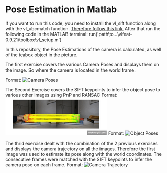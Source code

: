 # Pose Estimation in Matlab

If you want to run this code, you need to install the vl_sift function along with the vl_ubcmatch function.
[Therefore follow this link.](http://www.vlfeat.org)
After that run the following code in the MATLAB terminal:
run('path\to...\vlfeat-0.9.21\toolbox\vl_setup.m')


In this repository, the Pose Estimations of the camera is calculated, as well of the teabox object in the picture. 

The first exercise covers the various Camera Poses and displays them on the image. So where the camera is located in the world frame.

Format: ![Camera Poses](Exercise_1_MATLAB_PoseEstimation/CameraPose.png)

The Second Exercise covers the SIFT keypoints to infer the object pose to various other images using PnP and RANSAC
Format: ![Object Poses](Exercise_2_RANSAC/SIFT_Matching.gif)
Format: ![Object Poses](Exercise_2_RANSAC/Object_Pose_Estimation.gif)

The thrid exercise dealt with the combination of the 2 previous exercises and displays the camera trajectory on all the images. Therefore the first image was used to estimate its pose along with the world coordinates. The consecutive frames were matched with the SIFT keypoints to infer the camera pose on each frame.
Format: ![Camera Trajectory](Exercise_3/Presentation/Camera_Trajectory.jpg)